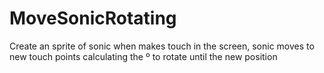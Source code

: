 MoveSonicRotating
=================

Create an sprite of sonic when makes touch in the screen, sonic moves to new touch points calculating the º to rotate until the new position

